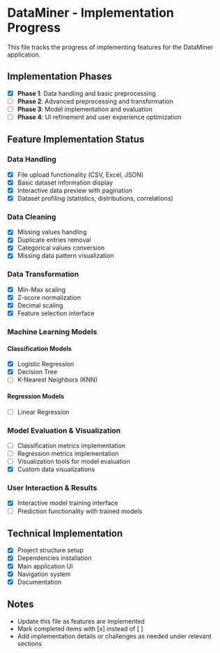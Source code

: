 # DataMiner - Implementation Progress

This file tracks the progress of implementing features for the DataMiner application.

## Implementation Phases
- [x] **Phase 1**: Data handling and basic preprocessing
- [ ] **Phase 2**: Advanced preprocessing and transformation
- [ ] **Phase 3**: Model implementation and evaluation
- [ ] **Phase 4**: UI refinement and user experience optimization

## Feature Implementation Status

### Data Handling
- [x] File upload functionality (CSV, Excel, JSON)
- [x] Basic dataset information display
- [x] Interactive data preview with pagination
- [x] Dataset profiling (statistics, distributions, correlations)

### Data Cleaning
- [x] Missing values handling
- [x] Duplicate entries removal
- [x] Categorical values conversion
- [x] Missing data pattern visualization

### Data Transformation
- [x] Min-Max scaling
- [x] Z-score normalization
- [x] Decimal scaling
- [x] Feature selection interface

### Machine Learning Models
#### Classification Models
- [x] Logistic Regression
- [x] Decision Tree
- [ ] K-Nearest Neighbors (KNN)

#### Regression Models
- [ ] Linear Regression

### Model Evaluation & Visualization
- [ ] Classification metrics implementation
- [ ] Regression metrics implementation
- [ ] Visualization tools for model evaluation
- [x] Custom data visualizations

### User Interaction & Results
- [x] Interactive model training interface
- [ ] Prediction functionality with trained models

## Technical Implementation
- [x] Project structure setup
- [x] Dependencies installation
- [x] Main application UI
- [x] Navigation system
- [x] Documentation

## Notes
- Update this file as features are implemented
- Mark completed items with [x] instead of [ ]
- Add implementation details or challenges as needed under relevant sections 